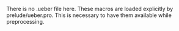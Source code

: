 There is no .ueber file here.
These macros are loaded explicitly by prelude/ueber.pro.
This is necessary to have them available while preprocessing.
